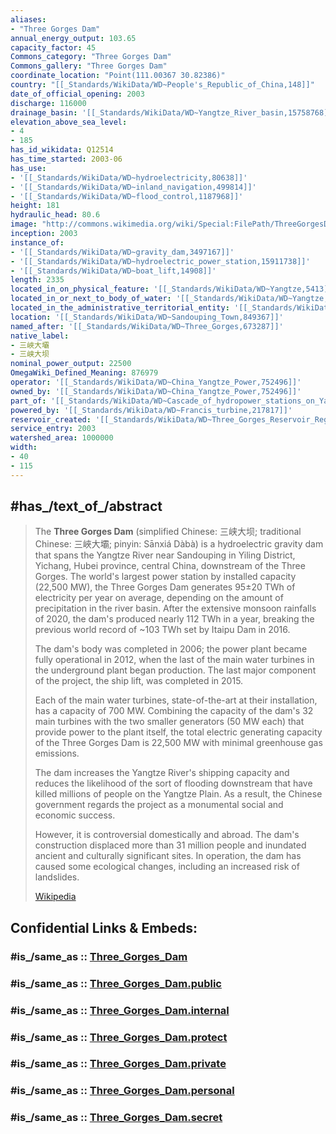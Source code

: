 ```yaml
---
aliases:
- "Three Gorges Dam"
annual_energy_output: 103.65
capacity_factor: 45
Commons_category: "Three Gorges Dam"
Commons_gallery: "Three Gorges Dam"
coordinate_location: "Point(111.00367 30.82386)"
country: "[[_Standards/WikiData/WD~People's_Republic_of_China,148]]"
date_of_official_opening: 2003
discharge: 116000
drainage_basin: '[[_Standards/WikiData/WD~Yangtze_River_basin,15758768]]'
elevation_above_sea_level:
- 4
- 185
has_id_wikidata: Q12514
has_time_started: 2003-06
has_use:
- '[[_Standards/WikiData/WD~hydroelectricity,80638]]'
- '[[_Standards/WikiData/WD~inland_navigation,499814]]'
- '[[_Standards/WikiData/WD~flood_control,1187968]]'
height: 181
hydraulic_head: 80.6
image: "http://commons.wikimedia.org/wiki/Special:FilePath/ThreeGorgesDam-China2009.jpg"
inception: 2003
instance_of:
- '[[_Standards/WikiData/WD~gravity_dam,3497167]]'
- '[[_Standards/WikiData/WD~hydroelectric_power_station,15911738]]'
- '[[_Standards/WikiData/WD~boat_lift,14908]]'
length: 2335
located_in_on_physical_feature: '[[_Standards/WikiData/WD~Yangtze,5413]]'
located_in_or_next_to_body_of_water: '[[_Standards/WikiData/WD~Yangtze,5413]]'
located_in_the_administrative_territorial_entity: '[[_Standards/WikiData/WD~Sandouping_Town,849367]]'
location: '[[_Standards/WikiData/WD~Sandouping_Town,849367]]'
named_after: '[[_Standards/WikiData/WD~Three_Gorges,673287]]'
native_label:
- 三峽大壩
- 三峡大坝
nominal_power_output: 22500
OmegaWiki_Defined_Meaning: 876979
operator: '[[_Standards/WikiData/WD~China_Yangtze_Power,752496]]'
owned_by: '[[_Standards/WikiData/WD~China_Yangtze_Power,752496]]'
part_of: '[[_Standards/WikiData/WD~Cascade_of_hydropower_stations_on_Yangtze_River,4216607]]'
powered_by: '[[_Standards/WikiData/WD~Francis_turbine,217817]]'
reservoir_created: '[[_Standards/WikiData/WD~Three_Gorges_Reservoir_Region,7797505]]'
service_entry: 2003
watershed_area: 1000000
width:
- 40
- 115
---
```


## #has_/text_of_/abstract 

> The **Three Gorges Dam** (simplified Chinese: 三峡大坝; traditional Chinese: 三峽大壩; pinyin: Sānxiá Dàbà) is a hydroelectric gravity dam that spans the Yangtze River near Sandouping in Yiling District, Yichang, Hubei province, central China, downstream of the Three Gorges. The world's largest power station by installed capacity (22,500 MW), the Three Gorges Dam generates 95±20 TWh of electricity per year on average, depending on the amount of precipitation in the river basin. After the extensive monsoon rainfalls of 2020, the dam's produced nearly 112 TWh in a year, breaking the previous world record of ~103 TWh set by Itaipu Dam in 2016.
>
> The dam's body was completed in 2006; the power plant became fully operational in 2012, when the last of the main water turbines in the underground plant began production. The last major component of the project, the ship lift, was completed in 2015.
>
> Each of the main water turbines, state-of-the-art at their installation, has a capacity of 700 MW. Combining the capacity of the dam's 32 main turbines with the two smaller generators (50 MW each) that provide power to the plant itself, the total electric generating capacity of the Three Gorges Dam is 22,500 MW with minimal greenhouse gas emissions. 
>
> The dam increases the Yangtze River's shipping capacity and reduces the likelihood of the sort of flooding downstream that have killed millions of people on the Yangtze Plain. As a result, the Chinese government regards the project as a monumental social and economic success. 
>
> However, it is controversial domestically and abroad. The dam's construction displaced more than 31 million people and inundated ancient and culturally significant sites. In operation, the dam has caused some ecological changes, including an increased risk of landslides.
>
> [Wikipedia](https://en.wikipedia.org/wiki/Three%20Gorges%20Dam) 


## Confidential Links & Embeds: 

### #is_/same_as :: [Three_Gorges_Dam](/_Standards/Technology/Construction/Dam/Three_Gorges_Dam.md) 

### #is_/same_as :: [Three_Gorges_Dam.public](/_public/Technology/Construction/Dam/Three_Gorges_Dam.public.md) 

### #is_/same_as :: [Three_Gorges_Dam.internal](/_internal/Technology/Construction/Dam/Three_Gorges_Dam.internal.md) 

### #is_/same_as :: [Three_Gorges_Dam.protect](/_protect/Technology/Construction/Dam/Three_Gorges_Dam.protect.md) 

### #is_/same_as :: [Three_Gorges_Dam.private](/_private/Technology/Construction/Dam/Three_Gorges_Dam.private.md) 

### #is_/same_as :: [Three_Gorges_Dam.personal](/_personal/Technology/Construction/Dam/Three_Gorges_Dam.personal.md) 

### #is_/same_as :: [Three_Gorges_Dam.secret](/_secret/Technology/Construction/Dam/Three_Gorges_Dam.secret.md)

